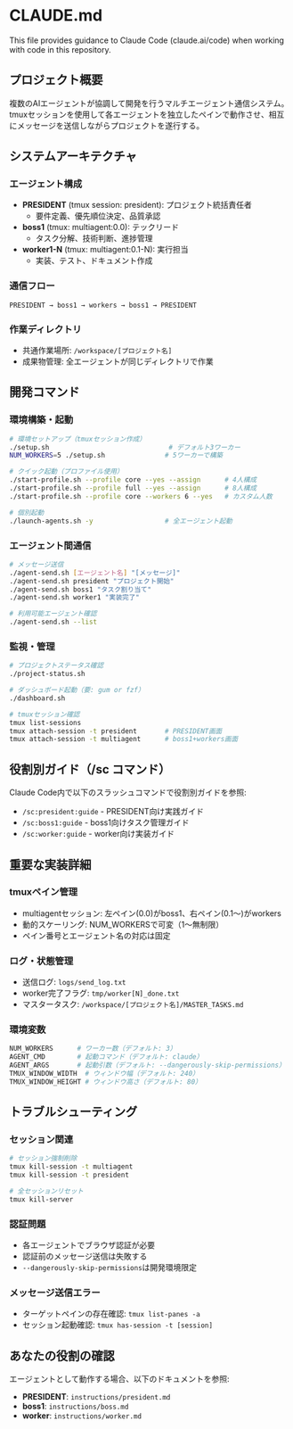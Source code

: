 # CLAUDE.md

This file provides guidance to Claude Code (claude.ai/code) when working with code in this repository.

## プロジェクト概要
複数のAIエージェントが協調して開発を行うマルチエージェント通信システム。tmuxセッションを使用して各エージェントを独立したペインで動作させ、相互にメッセージを送信しながらプロジェクトを遂行する。

## システムアーキテクチャ

### エージェント構成
- **PRESIDENT** (tmux session: president): プロジェクト統括責任者
  - 要件定義、優先順位決定、品質承認
- **boss1** (tmux: multiagent:0.0): テックリード
  - タスク分解、技術判断、進捗管理
- **worker1-N** (tmux: multiagent:0.1-N): 実行担当
  - 実装、テスト、ドキュメント作成

### 通信フロー
```
PRESIDENT → boss1 → workers → boss1 → PRESIDENT
```

### 作業ディレクトリ
- 共通作業場所: `/workspace/[プロジェクト名]`
- 成果物管理: 全エージェントが同じディレクトリで作業

## 開発コマンド

### 環境構築・起動
```bash
# 環境セットアップ（tmuxセッション作成）
./setup.sh                              # デフォルト3ワーカー
NUM_WORKERS=5 ./setup.sh               # 5ワーカーで構築

# クイック起動（プロファイル使用）
./start-profile.sh --profile core --yes --assign      # 4人構成
./start-profile.sh --profile full --yes --assign      # 8人構成
./start-profile.sh --profile core --workers 6 --yes   # カスタム人数

# 個別起動
./launch-agents.sh -y                  # 全エージェント起動
```

### エージェント間通信
```bash
# メッセージ送信
./agent-send.sh [エージェント名] "[メッセージ]"
./agent-send.sh president "プロジェクト開始"
./agent-send.sh boss1 "タスク割り当て"
./agent-send.sh worker1 "実装完了"

# 利用可能エージェント確認
./agent-send.sh --list
```

### 監視・管理
```bash
# プロジェクトステータス確認
./project-status.sh

# ダッシュボード起動（要: gum or fzf）
./dashboard.sh

# tmuxセッション確認
tmux list-sessions
tmux attach-session -t president       # PRESIDENT画面
tmux attach-session -t multiagent      # boss1+workers画面
```

## 役割別ガイド（/sc コマンド）
Claude Code内で以下のスラッシュコマンドで役割別ガイドを参照:
- `/sc:president:guide` - PRESIDENT向け実践ガイド
- `/sc:boss1:guide` - boss1向けタスク管理ガイド
- `/sc:worker:guide` - worker向け実装ガイド

## 重要な実装詳細

### tmuxペイン管理
- multiagentセッション: 左ペイン(0.0)がboss1、右ペイン(0.1〜)がworkers
- 動的スケーリング: NUM_WORKERSで可変（1〜無制限）
- ペイン番号とエージェント名の対応は固定

### ログ・状態管理
- 送信ログ: `logs/send_log.txt`
- worker完了フラグ: `tmp/worker[N]_done.txt`
- マスタータスク: `/workspace/[プロジェクト名]/MASTER_TASKS.md`

### 環境変数
```bash
NUM_WORKERS      # ワーカー数（デフォルト: 3）
AGENT_CMD        # 起動コマンド（デフォルト: claude）
AGENT_ARGS       # 起動引数（デフォルト: --dangerously-skip-permissions）
TMUX_WINDOW_WIDTH  # ウィンドウ幅（デフォルト: 240）
TMUX_WINDOW_HEIGHT # ウィンドウ高さ（デフォルト: 80）
```

## トラブルシューティング

### セッション関連
```bash
# セッション強制削除
tmux kill-session -t multiagent
tmux kill-session -t president

# 全セッションリセット
tmux kill-server
```

### 認証問題
- 各エージェントでブラウザ認証が必要
- 認証前のメッセージ送信は失敗する
- `--dangerously-skip-permissions`は開発環境限定

### メッセージ送信エラー
- ターゲットペインの存在確認: `tmux list-panes -a`
- セッション起動確認: `tmux has-session -t [session]`

## あなたの役割の確認
エージェントとして動作する場合、以下のドキュメントを参照:
- **PRESIDENT**: `instructions/president.md`
- **boss1**: `instructions/boss.md`  
- **worker**: `instructions/worker.md` 